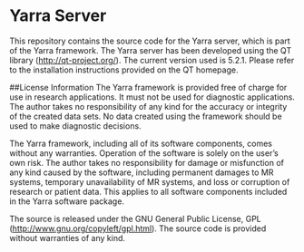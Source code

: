 # Yarra Server

This repository contains the source code for the Yarra server, which is part of the Yarra framework. The Yarra server has been developed using the QT library (http://qt-project.org/). The current version used is 5.2.1. Please refer to the installation instructions provided on the QT homepage.

##License Information
The Yarra framework is provided free of charge for use in research applications. It must not be used for diagnostic applications. The author takes no responsibility of any kind for the accuracy or integrity of the created data sets. No data created using the framework should be used to make diagnostic decisions. 

The Yarra framework, including all of its software components, comes without any warranties. Operation of the software is solely on the user’s own risk. The author takes no responsibility for damage or misfunction of any kind caused by the software, including permanent damages to MR systems, temporary unavailability of MR systems, and loss or corruption of research or patient data. This applies to all software components included in the Yarra software package.

The source is released under the GNU General Public License, GPL (http://www.gnu.org/copyleft/gpl.html). The source code is provided without warranties of any kind.